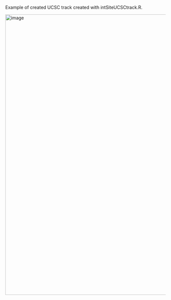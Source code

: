 Example of created UCSC track created with intSiteUCSCtrack.R.

<img width="881" alt="image" src="https://github.com/user-attachments/assets/e364bef1-2d9c-4660-919c-978449f24178" />
